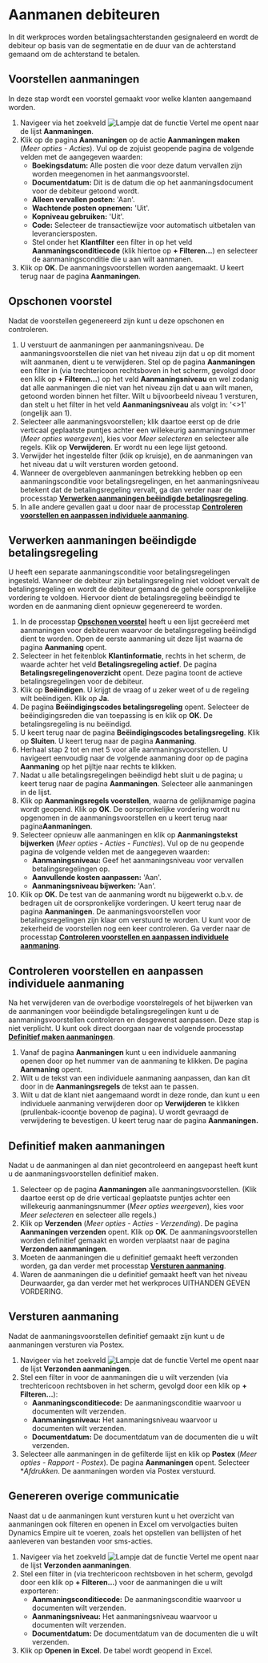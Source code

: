 # Aanmanen debiteuren

In dit werkproces worden betalingsachterstanden gesignaleerd en wordt de debiteur op basis van de segmentatie en de duur van de achterstand gemaand om de achterstand te betalen.

## Voorstellen aanmaningen

In deze stap wordt een voorstel gemaakt voor welke klanten aangemaand worden. 

1. Navigeer via het zoekveld ![Lampje dat de functie Vertel me opent](https://docs.microsoft.com/nl-NL/dynamics365/business-central/media/ui-search/search_small.png "Vertel me wat u wilt doen") naar de lijst **Aanmaningen**. 
2. Klik op de pagina **Aanmaningen** op de actie **Aanmaningen maken** (*Meer opties - Acties*). Vul op de zojuist geopende pagina de volgende velden met de aangegeven waarden:
	* **Boekingsdatum:** Alle posten die voor deze datum vervallen zijn worden meegenomen in het aanmangsvoorstel.
	* **Documentdatum:** Dit is de datum die op het aanmaningsdocument voor de debiteur getoond wordt.
	* **Alleen vervallen posten:** 'Aan'.
	* **Wachtende posten opnemen:** 'Uit'.
	* **Kopniveau gebruiken:** 'Uit'.
	* **Code:** Selecteer de transactiewijze voor automatisch uitbetalen van leveranciersposten.
	* Stel onder het **Klantfilter** een filter in op het veld **Aanmaningsconditiecode** (klik hiertoe op **+ Filteren...**) en selecteer de aanmaningsconditie die u aan wilt aanmanen. 
3. Klik op **OK**. De aanmaningsvoorstellen worden aangemaakt.  U keert terug naar de pagina **Aanmaningen**.

## Opschonen voorstel

Nadat de voorstellen gegenereerd zijn kunt u deze opschonen en controleren. 

1. U verstuurt de aanmaningen per aanmaningsniveau. De aanmaningsvoorstellen die niet van het niveau zijn dat u op dit moment wilt aanmanen, dient u te verwijderen. Stel op de pagina **Aanmaningen** een filter in (via trechtericoon rechtsboven in het scherm, gevolgd door een klik op **+ Filteren...**)  op het veld **Aanmaningsniveau** en wel zodanig dat alle aanmaningen die niet van het niveau zijn dat u aan wilt manen, getoond worden binnen het filter. Wilt u bijvoorbeeld niveau 1 versturen, dan stelt u het filter in het veld **Aanmaningsniveau** als volgt in: '<>1' (ongelijk aan 1).
2. Selecteer alle aanmaningsvoorstellen; klik daartoe eerst op de drie verticaal geplaatste puntjes achter een willekeurig aanmaningsnummer (*Meer opties weergeven*), kies voor *Meer selecteren* en selecteer alle regels. Klik op **Verwijderen**. Er wordt nu een lege lijst getoond.
3. Verwijder het ingestelde filter (klik op kruisje), en de aanmaningen van het niveau dat u wilt versturen worden getoond.
4. Wanneer de overgebleven aanmaningen betrekking hebben op een aanmaningsconditie voor betalingsregelingen, en het aanmaningsniveau betekent dat de betalingsregeling vervalt, ga dan verder naar de processtap **[Verwerken aanmaningen beëindigde betalingsregeling](#verwerken-aanmaningen-beëindigde-betalingsregeling)**. 
5. In alle andere gevallen gaat u door naar de processtap **[Controleren voorstellen en aanpassen individuele aanmaning](#controleren-voorstellen-en-aanpassen-individuele-aanmaning)**.

## Verwerken aanmaningen beëindigde betalingsregeling

U heeft een separate aanmaningsconditie voor betalingsregelingen ingesteld. Wanneer de debiteur zijn betalingsregeling niet voldoet vervalt de betalingsregeling en wordt de debiteur gemaand de gehele oorspronkelijke vordering te voldoen. Hiervoor dient de betalingsregeling beëindigd te worden en de aanmaning dient opnieuw gegenereerd te worden. 

1. In de processtap **[Opschonen voorstel](#opschonen-voorstel)** heeft u een lijst gecreëerd met aanmaningen voor debiteuren waarvoor de betalingsregeling beëindigd dient te worden. Open de eerste aanmaning uit deze lijst waarna de pagina **Aanmaning** opent.
2. Selecteer in het feitenblok **Klantinformatie**, rechts in het scherm, de waarde achter het veld **Betalingsregeling actief**. De pagina **Betalingsregelingenoverzicht** opent. Deze pagina toont de actieve betalingsregelingen voor de debiteur. 
3. Klik op **Beëindigen**. U krijgt de vraag of u zeker weet of u de regeling wilt beëindigen. Klik op **Ja**. 
4. De pagina **Beëindigingscodes betalingsregeling** opent. Selecteer de beëindigingsreden die van toepassing is en klik op **OK**. De betalingsregeling is nu beëindigd.
5. U keert terug naar de pagina **Beëindigingscodes betalingsregeling**. Klik op **Sluiten**. U keert terug naar de pagina **Aanmaning**.
6. Herhaal stap 2 tot en met 5 voor alle aanmaningsvoorstellen. U navigeert eenvoudig naar de volgende aanmaning door op de pagina **Aanmaning** op het pijltje naar rechts te klikken.
7. Nadat u alle betalingsregelingen beëindigd hebt sluit u de pagina; u keert terug naar de pagina **Aanmaningen**. Selecteer alle aanmaningen in de lijst.
8. Klik op **Aanmaningsregels voorstellen**, waarna de gelijknamige pagina wordt geopend. Klik op **OK**. De oorspronkelijke vordering wordt nu opgenomen in de aanmaningsvoorstellen en u keert terug naar pagina**Aanmaningen**.
9. Selecteer opnieuw alle aanmaningen en klik op **Aanmaningstekst bijwerken** (*Meer opties - Acties - Functies*). Vul op de nu geopende pagina de volgende velden met de aangegeven waarden:
	* **Aanmaningsniveau:** Geef het aanmaningsniveau voor vervallen betalingsregelingen op. 
	* **Aanvullende kosten aanpassen:** 'Aan'.
	* **Aanmaningsniveau bijwerken:** 'Aan'.
10. Klik op **OK**. De test van de aanmaning wordt nu bijgewerkt o.b.v. de bedragen uit de oorspronkelijke vorderingen. U keert terug naar de pagina **Aanmaningen**. De aanmaningsvoorstellen voor betalingsregelingen zijn klaar om verstuurd te worden. U kunt voor de zekerheid de voorstellen nog een keer controleren. Ga verder naar de processtap **[Controleren voorstellen en aanpassen individuele aanmaning](#controleren-voorstellen-en-aanpassen-individuele-aanmaning)**.

## Controleren voorstellen en aanpassen individuele aanmaning

Na het verwijderen van de overbodige voorstelregels of het bijwerken van de aanmaningen voor beëindigde betalingsregelingen kunt u de aanmaningsvoorstellen controleren en desgewenst aanpassen. Deze stap is niet verplicht. U kunt ook direct doorgaan naar de volgende processtap **[Definitief maken aanmaningen](#definitief-maken-aanmaningen)**.

1.	Vanaf de pagina **Aanmaningen** kunt u een individuele aanmaning openen door op het nummer van de aanmaning te klikken. De pagina **Aanmaning** opent.
2.	Wilt u de tekst van een individuele aanmaning aanpassen, dan kan dit door in de **Aanmaningsregels** de tekst aan te passen. 
3.	Wilt u dat de klant niet aangemaand wordt in deze ronde, dan kunt u een individuele aanmaning verwijderen door op **Verwijderen** te klikken (prullenbak-icoontje bovenop de pagina). U wordt gevraagd de verwijdering te bevestigen. U keert terug naar de pagina **Aanmaningen.**

## Definitief maken aanmaningen

Nadat u de aanmaningen al dan niet gecontroleerd en aangepast heeft kunt u de aanmaningsvoorstellen definitief maken. 

1. Selecteer op de pagina **Aanmaningen** alle aanmaningsvoorstellen. (Klik daartoe eerst op de drie verticaal geplaatste puntjes achter een willekeurig aanmaningsnummer (*Meer opties weergeven*), kies voor *Meer selecteren* en selecteer alle regels.)
2. Klik op **Verzenden** (*Meer opties - Acties - Verzending*). De pagina **Aanmaningen verzenden** opent. Klik op **OK**. De aanmaningsvoorstellen worden definitief gemaakt en worden verplaatst naar de pagina **Verzonden aanmaningen**. 
3. Moeten de aanmaningen die u definitief gemaakt heeft verzonden worden, ga dan verder met processtap **[Versturen aanmaning](#versturen-aanmaning)**.
4. Waren de aanmaningen die u definitief gemaakt heeft van het niveau Deurwaarder, ga dan verder met het werkproces UITHANDEN GEVEN VORDERING.

## Versturen aanmaning

Nadat de aanmaningsvoorstellen definitief gemaakt zijn kunt u de aanmaningen versturen via Postex. 

1. Navigeer via het zoekveld ![Lampje dat de functie Vertel me opent](https://docs.microsoft.com/nl-NL/dynamics365/business-central/media/ui-search/search_small.png "Vertel me wat u wilt doen") naar de lijst **Verzonden aanmaningen**. 
2. Stel een filter in voor de aanmaningen die u wilt verzenden (via trechtericoon rechtsboven in het scherm, gevolgd door een klik op **+ Filteren...**):
	* **Aanmaningsconditiecode:** De aanmaningsconditie waarvoor u documenten wilt verzenden. 
	* **Aanmaningsniveau:** Het aanmaningsniveau waarvoor u documenten wilt verzenden. 
	* **Documentdatum:** De documentdatum van de documenten die u wilt verzenden. 
2. Selecteer alle aanmaningen in de gefilterde lijst en klik op **Postex** (*Meer opties - Rapport - Postex*). De pagina **Aanmaningen** opent. Selecteer **Afdrukken*. De aanmaningen worden via Postex verstuurd. 

## Genereren overige communicatie

Naast dat u de aanmaningen kunt versturen kunt u het overzicht van aanmaningen ook filteren en openen in Excel om vervolgacties buiten Dynamics Empire uit te voeren, zoals het opstellen van bellijsten of het aanleveren van bestanden voor sms-acties. 

1. Navigeer via het zoekveld ![Lampje dat de functie Vertel me opent](https://docs.microsoft.com/nl-NL/dynamics365/business-central/media/ui-search/search_small.png "Vertel me wat u wilt doen") naar de lijst **Verzonden aanmaningen**. 
2. Stel een filter in (via trechtericoon rechtsboven in het scherm, gevolgd door een klik op **+ Filteren...**) voor de aanmaningen die u wilt exporteren:
	* **Aanmaningsconditiecode:** De aanmaningsconditie waarvoor u documenten wilt verzenden. 
	* **Aanmaningsniveau:** Het aanmaningsniveau waarvoor u documenten wilt verzenden. 
	* **Documentdatum:** De documentdatum van de documenten die u wilt verzenden. 
2. Klik op **Openen in Excel**. De tabel wordt geopend in Excel.
<!--stackedit_data:
eyJoaXN0b3J5IjpbLTExMTc5OTU0NzYsLTMxNTQxNjQ0MCwxNT
AxOTM0MDkyLC02MTQ1NTQ3MjMsLTE1NzgwODYzNzIsLTEzNzgy
OTg1MjcsLTc1MTY3MDU5LC03NzMzNjk5NDYsLTM0OTc1ODI2LD
E3NDgwNjgyMTYsMjEyNTc5NTkxOF19
-->